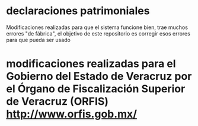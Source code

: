 # declaraciones patrimoniales

Modificaciones realizadas para que el sistema funcione bien, trae muchos errores "de fábrica", el objetivo de este repositorio es corregir esos errores para que pueda ser usado

# modificaciones realizadas para el Gobierno del Estado de Veracruz por el Órgano de Fiscalización Superior de Veracruz (ORFIS) http://www.orfis.gob.mx/
